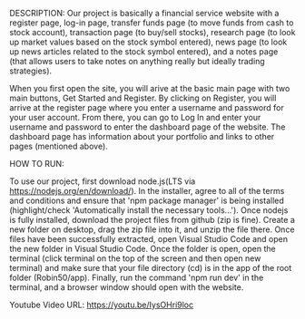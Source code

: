DESCRIPTION:
Our project is basically a financial service website with a register page, log-in page, transfer funds page (to move funds from cash to stock account), transaction page (to buy/sell stocks), research page (to look up market values based on the stock symbol entered), news page (to look up news articles related to the stock symbol entered), and a notes page (that allows users to take notes on anything really but ideally trading strategies). 


When you first open the site, you will arive at the basic main page with two main buttons, Get Started and Register. By clicking on Register, you will arrive at the register page where you enter a username and password for your user account. From there, you can go to Log In and enter your username and password to enter the dashboard page of the website. The dashboard page has information about your portfolio and links to other pages (mentioned above).


HOW TO RUN:

To use our project, first download node.js(LTS via https://nodejs.org/en/download/). In the installer, agree to all of the terms and conditions and ensure that 'npm package manager' is being installed (highlight/check 'Automatically install the necessary tools...'). Once nodejs is fully installed, download the project files from github (zip is fine). Create a new folder on desktop, drag the zip file into it, and unzip the file there. Once files have been successfully extracted, open Visual Studio Code and open the new folder in Visual Studio Code. Once the folder is open, open the terminal (click terminal on the top of the screen and then open new terminal) and make sure that your file directory (cd) is in the app of the root folder (Robin50/app). Finally, run the command 'npm run dev' in the terminal, and a browser window should open with the website.



Youtube Video URL: https://youtu.be/IysOHri9loc
